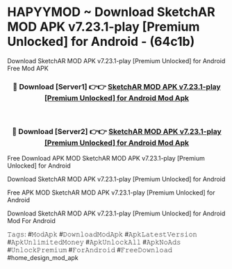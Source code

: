 # HAPYYMOD ~ Download SketchAR MOD APK v7.23.1-play [Premium Unlocked] for Android - (64c1b)
Download SketchAR MOD APK v7.23.1-play [Premium Unlocked] for Android Free Mod APK

<div align="center">
<h3>🔴 Download [Server1] 👉👉 <a href="https://apk-comot.site?title=SketchAR_MOD_APK_v7.23.1-play_[Premium_Unlocked]_for_Android">SketchAR MOD APK v7.23.1-play [Premium Unlocked] for Android Mod Apk</a></h3><br>

<h3>🔴 Download [Server2] 👉👉 <a href="https://apk-comot.site?title=SketchAR_MOD_APK_v7.23.1-play_[Premium_Unlocked]_for_Android">SketchAR MOD APK v7.23.1-play [Premium Unlocked] for Android Mod Apk</a></h3>
</div>


Free Download APK MOD SketchAR MOD APK v7.23.1-play [Premium Unlocked] for Android

Download SketchAR MOD APK v7.23.1-play [Premium Unlocked] for Android 

Free APK MOD SketchAR MOD APK v7.23.1-play [Premium Unlocked] for Android 

Download SketchAR MOD APK v7.23.1-play [Premium Unlocked] for Android Mod For Android

𝚃𝚊𝚐𝚜: #𝙼𝚘𝚍𝙰𝚙𝚔 #𝙳𝚘𝚠𝚗𝚕𝚘𝚊𝚍𝙼𝚘𝚍𝙰𝚙𝚔 #𝙰𝚙𝚔𝙻𝚊𝚝𝚎𝚜𝚝𝚅𝚎𝚛𝚜𝚒𝚘𝚗 #𝙰𝚙𝚔𝚄𝚗𝚕𝚒𝚖𝚒𝚝𝚎𝚍𝙼𝚘𝚗𝚎𝚢 #𝙰𝚙𝚔𝚄𝚗𝚕𝚘𝚌𝚔𝙰𝚕𝚕 #𝙰𝚙𝚔𝙽𝚘𝙰𝚍𝚜 #𝚄𝚗𝚕𝚘𝚌𝚔𝙿𝚛𝚎𝚖𝚒𝚞𝚖 #𝙵𝚘𝚛𝙰𝚗𝚍𝚛𝚘𝚒𝚍 #𝙵𝚛𝚎𝚎𝙳𝚘𝚠𝚗𝚕𝚘𝚊𝚍 #home_design_mod_apk